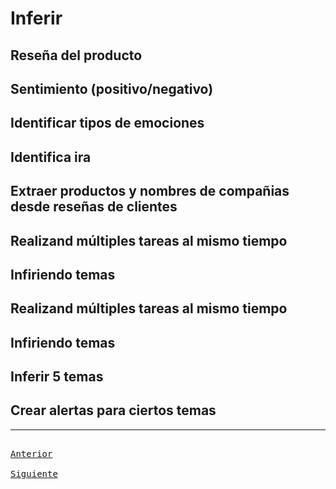 # Inferir

## Reseña del producto

## Sentimiento (positivo/negativo)

## Identificar tipos de emociones

## Identifica ira

## Extraer productos y nombres de compañias desde reseñas de clientes

## Realizand múltiples tareas al mismo tiempo

## Infiriendo temas

## Realizand múltiples tareas al mismo tiempo

## Infiriendo temas

## Inferir 5 temas

## Crear alertas para ciertos temas

---

[<kbd> <br> Anterior <br> </kbd>][anterior]
[<kbd> <br> Siguiente <br> </kbd>][siguiente]

[anterior]: 04-resumir.md
[siguiente]: 06-transformar.md
